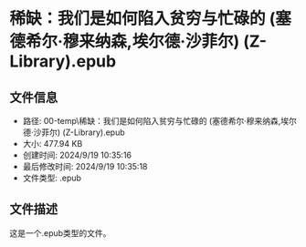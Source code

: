﻿# 稀缺：我们是如何陷入贫穷与忙碌的 (塞德希尔·穆来纳森,埃尔德·沙菲尔) (Z-Library).epub

## 文件信息
- 路径: 00-temp\稀缺：我们是如何陷入贫穷与忙碌的 (塞德希尔·穆来纳森,埃尔德·沙菲尔) (Z-Library).epub
- 大小: 477.94 KB
- 创建时间: 2024/9/19 10:35:16
- 最后修改时间: 2024/9/19 10:35:18
- 文件类型: .epub

## 文件描述
这是一个.epub类型的文件。

